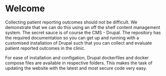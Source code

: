 # Welcome
Collecting patient reporting outcomes should not be difficult. We demonstrate that we can do this using an off the shelf content management system. The secret sauce is of course the CMS - Drupal. The repository has the required documentation so you can get up and running with a customised installation of Drupal such that you can collect and evaluate patient reported outcomes in the clinic.

For ease of installation and configation, Drupal dockerfiles and docker compose files are available in respective folders. This makes the task of updating the website with the latest and most secure code very easy.
